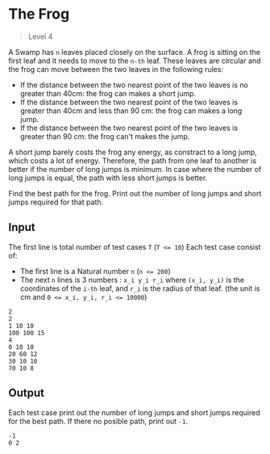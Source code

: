 # The Frog
> Level 4

A Swamp has `n` leaves placed closely on the surface.
A frog is sitting on the first leaf and it needs to move to the `n-th` leaf.
These leaves are circular and the frog can move between the two leaves in the following rules:
- If the distance between the two nearest point of the two leaves is no greater than 40cm: the frog can makes a short jump.
- If the distance between the two nearest point of the two leaves is greater than 40cm and less than 90 cm: the frog can makes a long jump.
- If the distance between the two nearest point of the two leaves is greater than 90 cm: the frog can't makes the jump.

A short jump barely costs the frog any energy, as constract to a long jump, which costs a lot of energy.
Therefore, the path from one leaf to another is better if the number of long jumps is minimum.
In case where the number of long jumps is equal, the path with less short jumps is better.

Find the best path for the frog.
Print out the number of long jumps and short jumps required for that path.

## Input
The first line is total number of test cases `T` (`T <= 10`)
Each test case consist of:
- The first line is a Natural number `n` (`n <= 200`)
- The next `n` lines is 3 numbers : `x_i y_i r_i` where `(x_i, y_i)` is the coordinates of the `i-th` leaf, and `r_i` is the radius of that leaf. (the unit is cm and `0 <= x_i, y_i, r_i <= 10000`)

```
2
2
1 10 10
100 100 15
4
0 10 10
20 60 12
30 10 10
70 10 8
```

## Output 
Each test case print out the number of long jumps and short jumps required for the best path.
If there no posible path, print out `-1`.

```
-1
0 2
```